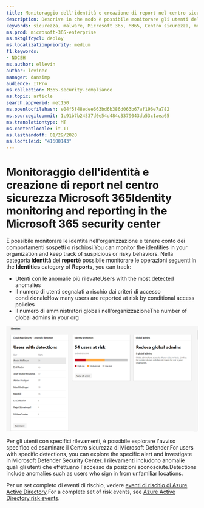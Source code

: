 ```yaml
---
title: Monitoraggio dell'identità e creazione di report nel centro sicurezza Microsoft 365
description: Descrive in che modo è possibile monitorare gli utenti dell'organizzazione e tenere conto dei comportamenti sospetti o rischiosi.
keywords: sicurezza, malware, Microsoft 365, M365, Centro sicurezza, monitoraggio, report, identità, utenti
ms.prod: microsoft-365-enterprise
ms.mktglfcycl: deploy
ms.localizationpriority: medium
f1.keywords:
- NOCSH
ms.author: ellevin
author: levinec
manager: dansimp
audience: ITPro
ms.collection: M365-security-compliance
ms.topic: article
search.appverid: met150
ms.openlocfilehash: e04f5f48edee663bd6b386d063b67af196e7a782
ms.sourcegitcommit: 1c91b7b24537d0e54d484c3379043db53c1aea65
ms.translationtype: MT
ms.contentlocale: it-IT
ms.lasthandoff: 01/29/2020
ms.locfileid: "41600143"
---
```

# <a name="identity-monitoring-and-reporting-in-the-microsoft-365-security-center"></a><span data-ttu-id="0074d-104">Monitoraggio dell'identità e creazione di report nel centro sicurezza Microsoft 365</span><span class="sxs-lookup"><span data-stu-id="0074d-104">Identity monitoring and reporting in the Microsoft 365 security center</span></span>

<span data-ttu-id="0074d-105">È possibile monitorare le identità nell'organizzazione e tenere conto dei comportamenti sospetti o rischiosi.</span><span class="sxs-lookup"><span data-stu-id="0074d-105">You can monitor the identities in your organization and keep track of suspicious or risky behaviors.</span></span> <span data-ttu-id="0074d-106">Nella categoria **identità** dei **report**è possibile monitorare le operazioni seguenti:</span><span class="sxs-lookup"><span data-stu-id="0074d-106">In the **Identities** category of **Reports**, you can track:</span></span>

* <span data-ttu-id="0074d-107">Utenti con le anomalie più rilevate</span><span class="sxs-lookup"><span data-stu-id="0074d-107">Users with the most detected anomalies</span></span>
* <span data-ttu-id="0074d-108">Il numero di utenti segnalati a rischio dai criteri di accesso condizionale</span><span class="sxs-lookup"><span data-stu-id="0074d-108">How many users are reported at risk by conditional access policies</span></span>
* <span data-ttu-id="0074d-109">Il numero di amministratori globali nell'organizzazione</span><span class="sxs-lookup"><span data-stu-id="0074d-109">The number of global admins in your org</span></span>

![Pagina identità categoria di report](../images/identities.png)

<span data-ttu-id="0074d-111">Per gli utenti con specifici rilevamenti, è possibile esplorare l'avviso specifico ed esaminare il Centro sicurezza di Microsoft Defender.</span><span class="sxs-lookup"><span data-stu-id="0074d-111">For users with specific detections, you can explore the specific alert and investigate in Microsoft Defender Security Center.</span></span> <span data-ttu-id="0074d-112">I rilevamenti includono anomalie quali gli utenti che effettuano l'accesso da posizioni sconosciute.</span><span class="sxs-lookup"><span data-stu-id="0074d-112">Detections include anomalies such as users who sign in from unfamiliar locations.</span></span>

<span data-ttu-id="0074d-113">Per un set completo di eventi di rischio, vedere [eventi di rischio di Azure Active Directory](https://docs.microsoft.com/azure/active-directory/reports-monitoring/concept-risk-events).</span><span class="sxs-lookup"><span data-stu-id="0074d-113">For a complete set of risk events, see [Azure Active Directory risk events](https://docs.microsoft.com/azure/active-directory/reports-monitoring/concept-risk-events).</span></span>